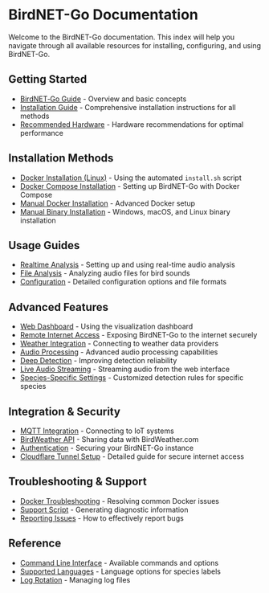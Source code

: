 # BirdNET-Go Documentation

Welcome to the BirdNET-Go documentation. This index will help you navigate through all available resources for installing, configuring, and using BirdNET-Go.

## Getting Started

* [BirdNET‐Go Guide](https://github.com/tphakala/birdnet-go/wiki/BirdNET%E2%80%90Go-Guide) - Overview and basic concepts
* [Installation Guide](installation.md) - Comprehensive installation instructions for all methods
* [Recommended Hardware](hardware.md) - Hardware recommendations for optimal performance

## Installation Methods

* [Docker Installation (Linux)](installation.md#recommended-method-installsh-linux) - Using the automated `install.sh` script
* [Docker Compose Installation](docker_compose_guide.md) - Setting up BirdNET-Go with Docker Compose
* [Manual Docker Installation](installation.md#manual-docker-installation-advanced-linux-only) - Advanced Docker setup
* [Manual Binary Installation](installation.md#manual-binary-installation-all-platforms) - Windows, macOS, and Linux binary installation

## Usage Guides

* [Realtime Analysis](https://github.com/tphakala/birdnet-go/wiki/Realtime-Analysis) - Setting up and using real-time audio analysis
* [File Analysis](https://github.com/tphakala/birdnet-go/wiki/File-Analysis) - Analyzing audio files for bird sounds
* [Configuration](wiki.md#configuration) - Detailed configuration options and file formats

## Advanced Features

* [Web Dashboard](wiki.md#web-dashboard) - Using the visualization dashboard
* [Remote Internet Access](cloudflare_tunnel_guide.md) - Exposing BirdNET-Go to the internet securely
* [Weather Integration](wiki.md#weather-integration) - Connecting to weather data providers
* [Audio Processing](wiki.md#audio-processing) - Advanced audio processing capabilities
* [Deep Detection](wiki.md#deep-detection) - Improving detection reliability
* [Live Audio Streaming](wiki.md#live-audio-streaming) - Streaming audio from the web interface
* [Species-Specific Settings](wiki.md#species-specific-settings) - Customized detection rules for specific species

## Integration & Security

* [MQTT Integration](wiki.md#integration-options) - Connecting to IoT systems
* [BirdWeather API](wiki.md#integration-options) - Sharing data with BirdWeather.com
* [Authentication](cloudflare_tunnel_guide.md#enabling-authentication) - Securing your BirdNET-Go instance
* [Cloudflare Tunnel Setup](cloudflare_tunnel_guide.md) - Detailed guide for secure internet access

## Troubleshooting & Support

* [Docker Troubleshooting](wiki.md#docker-installation-troubleshooting) - Resolving common Docker issues
* [Support Script](wiki.md#support-script) - Generating diagnostic information
* [Reporting Issues](wiki.md#reporting-issues) - How to effectively report bugs

## Reference

* [Command Line Interface](wiki.md#command-line-interface) - Available commands and options
* [Supported Languages](wiki.md#supported-languages-for-species-labels) - Language options for species labels
* [Log Rotation](wiki.md#log-rotation) - Managing log files 
